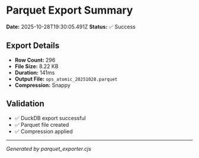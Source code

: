 # Parquet Export Summary

**Date:** 2025-10-28T19:30:05.491Z
**Status:** ✅ Success

## Export Details

- **Row Count:** 296
- **File Size:** 8.22 KB
- **Duration:** 141ms
- **Output File:** `ops_atomic_20251028.parquet`
- **Compression:** Snappy

## Validation

- ✅ DuckDB export successful
- ✅ Parquet file created
- ✅ Compression applied

---

*Generated by parquet_exporter.cjs*
